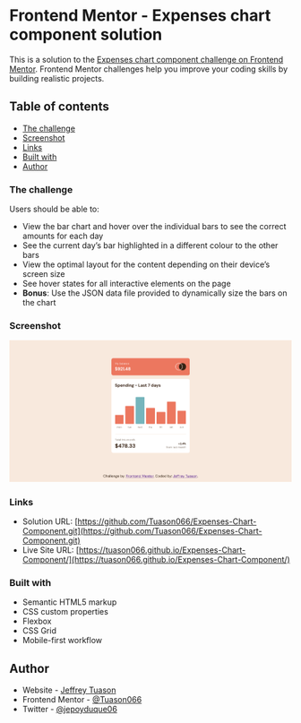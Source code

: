 # Frontend Mentor - Expenses chart component solution

This is a solution to the [Expenses chart component challenge on Frontend Mentor](https://www.frontendmentor.io/challenges/expenses-chart-component-e7yJBUdjwt). Frontend Mentor challenges help you improve your coding skills by building realistic projects. 

## Table of contents

  - [The challenge](#the-challenge)
  - [Screenshot](#screenshot)
  - [Links](#links)
  - [Built with](#built-with)
- [Author](#author)

### The challenge

Users should be able to:

- View the bar chart and hover over the individual bars to see the correct amounts for each day
- See the current day’s bar highlighted in a different colour to the other bars
- View the optimal layout for the content depending on their device’s screen size
- See hover states for all interactive elements on the page
- **Bonus**: Use the JSON data file provided to dynamically size the bars on the chart

### Screenshot

![](./Screenshot%202022-05-23%20at%2023-16-47%20Frontend%20Mentor%20Expenses%20chart%20component.png)

### Links

- Solution URL: [https://github.com/Tuason066/Expenses-Chart-Component.git](https://github.com/Tuason066/Expenses-Chart-Component.git)
- Live Site URL: [https://tuason066.github.io/Expenses-Chart-Component/](https://tuason066.github.io/Expenses-Chart-Component/)

### Built with

- Semantic HTML5 markup
- CSS custom properties
- Flexbox
- CSS Grid
- Mobile-first workflow

## Author

- Website - [Jeffrey Tuason](https://www.facebook.com/Tuason06/)
- Frontend Mentor - [@Tuason066](https://www.frontendmentor.io/profile/Tuason066)
- Twitter - [@jepoyduque06](https://twitter.com/jepoyduque06)